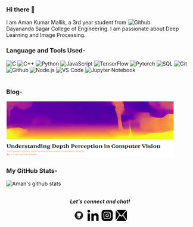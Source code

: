 ### Hi there 👋

<img width="35%" align="right" alt="Github" src="https://user-images.githubusercontent.com/48678280/88862734-4903af80-d201-11ea-968b-9c939d88a37c.gif" />

I am Aman Kumar Mallik, a 3rd year student from Dayananda Sagar College of Engineering. I am passionate about Deep Learning and Image Processing.

### Language and Tools Used- </br>
![C](https://img.shields.io/badge/-C-000000?style=for-the-badge&logo=C)
![C++](https://img.shields.io/badge/-C++-000000?style=for-the-badge&logo=C%2B%2B&logoColor=00599C)
![Python](https://img.shields.io/badge/-Python-000000?style=for-the-badge&logo=Python&logoColor=00599C)
![JavaScript](https://img.shields.io/badge/-JavaScript-000000?style=for-the-badge&logo=javascript)
![TensorFlow](https://img.shields.io/badge/-TensorFlow-000000?style=for-the-badge&logo=TensorFlow)
![Pytorch](https://img.shields.io/badge/-Pytorch-000000?style=for-the-badge&logo=Pytorch)
![SQL](https://img.shields.io/badge/-SQL-000000?style=for-the-badge&logo=MySQL)
![Git](http://img.shields.io/badge/-Git-000000?style=for-the-badge&logo=Git)
![Github](http://img.shields.io/badge/-Github-000000?style=for-the-badge&logo=Github&logoColor=green)
![Node.js](https://img.shields.io/badge/-Node.js-000000?style=for-the-badge&logo=Node.js)
![VS Code](http://img.shields.io/badge/-VS%20Code-000000?style=for-the-badge&logo=Visual-studio-code&logoColor=blue)
![Jupyter Notebook](https://img.shields.io/badge/-jupyter%20notebook-000000?style=for-the-badge&logo=jupyter)
</br></br>

### Blog- </br>
<a target="_blank" href="https://birupakshyamahapatra.com/understanding-depth-perception-in-computer-vision/"><img src="https://github.com/Octaves0911/social-media-logos/blob/master/article.png" alt="Recent Article 0" width="450" height="150"></a>
</br>

### My GitHub Stats- </br>
![Aman's github stats](https://github-readme-stats.vercel.app/api?username=Octaves0911&show_icons=true&theme=dark)
</br></br>

<p align="center">
  <i><b>Let's connect and chat!</b></i>

  <p align="center">
    <a href="https://github.com/Octaves0911" alt="GitHub"><img src="https://github.com/Octaves0911/social-media-logos/blob/master/github_new.png" height="30" width="30"></a>&nbsp;
    <a href="https://www.linkedin.com/in/octaves0911/" alt="Linkedin"><img src="https://github.com/Octaves0911/social-media-logos/blob/master/linkedin.png" height="30" width="30"></a>&nbsp;
    <a href="https://www.instagram.com/mallik.aman0911/" alt="Instagram"><img src="https://github.com/Octaves0911/social-media-logos/blob/master/instagram.png" height="30" width="30"></a>&nbsp;
     <a href="mailto:amanmallik11091999@gmail.com"><img src="https://github.com/Octaves0911/social-media-logos/blob/master/email_new.png" height="30" width="30"></a>

  </p>
    
</p>
